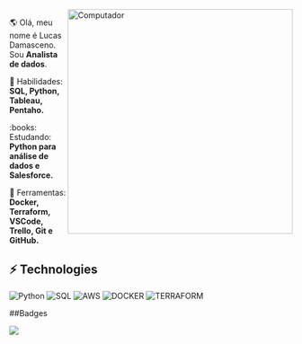 <img src="https://raw.githubusercontent.com/MicaelliMedeiros/micaellimedeiros/master/image/computer-illustration.png" min-width="400px" max-width="400px" width="400px" align="right" alt="Computador">

<p align="left"> 
  🌎 Olá, meu nome é Lucas Damasceno. Sou <strong>Analista de dados</strong>.
</p>

<p align="left">
  🦄 Habilidades: <strong>SQL, Python, Tableau, Pentaho.</strong>
</p>

<p align="left">
 :books: Estudando: <strong>Python para análise de dados e Salesforce.</strong>
</p>

<p align="left">
  💼 Ferramentas: <strong>Docker, Terraform, VSCode, Trello, Git e GitHub.</strong>
</p>


## ⚡ Technologies

![Python](https://img.shields.io/badge/Python-14354C?style=for-the-badge&logo=python&logoColor=white)
![SQL](https://img.shields.io/badge/Microsoft_SQL_Server-CC2927?style=for-the-badge&logo=microsoft-sql-server&logoColor=white)
![AWS](https://img.shields.io/badge/Amazon_AWS-232F3E?style=for-the-badge&logo=amazon-aws&logoColor=white)
![DOCKER](https://img.shields.io/badge/Docker-2496ED?style=for-the-badge&logo=docker&logoColor=white)
![TERRAFORM](https://img.shields.io/badge/Terraform-7B42BC?style=for-the-badge&logo=terraform&logoColor=white)


##Badges

<a href="http://www.github.com/LucasDamascenoo"><img src="https://github-readme-streak-stats.herokuapp.com/?user=hemansnation&stroke=ffffff&background=1c1917&ring=0891b2&fire=0891b2&currStreakNum=ffffff&currStreakLabel=0891b2&sideNums=ffffff&sideLabels=ffffff&dates=ffffff&hide_border=true" /></a>

